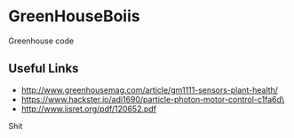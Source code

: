 # GreenHouseBoiis

Greenhouse code

## Useful Links

* http://www.greenhousemag.com/article/gm1111-sensors-plant-health/
* https://www.hackster.io/adi1690/particle-photon-motor-control-c1fa6d\
* http://www.ijsret.org/pdf/120652.pdf

Shit

